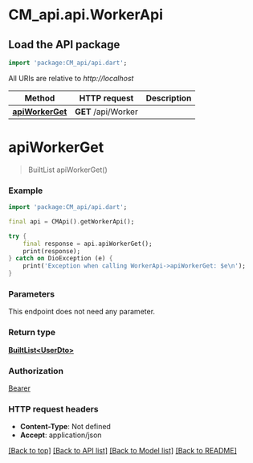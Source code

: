 # CM_api.api.WorkerApi

## Load the API package
```dart
import 'package:CM_api/api.dart';
```

All URIs are relative to *http://localhost*

Method | HTTP request | Description
------------- | ------------- | -------------
[**apiWorkerGet**](WorkerApi.md#apiworkerget) | **GET** /api/Worker | 


# **apiWorkerGet**
> BuiltList<UserDto> apiWorkerGet()



### Example
```dart
import 'package:CM_api/api.dart';

final api = CMApi().getWorkerApi();

try {
    final response = api.apiWorkerGet();
    print(response);
} catch on DioException (e) {
    print('Exception when calling WorkerApi->apiWorkerGet: $e\n');
}
```

### Parameters
This endpoint does not need any parameter.

### Return type

[**BuiltList&lt;UserDto&gt;**](UserDto.md)

### Authorization

[Bearer](../README.md#Bearer)

### HTTP request headers

 - **Content-Type**: Not defined
 - **Accept**: application/json

[[Back to top]](#) [[Back to API list]](../README.md#documentation-for-api-endpoints) [[Back to Model list]](../README.md#documentation-for-models) [[Back to README]](../README.md)


